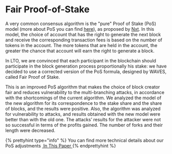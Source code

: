 # **Fair Proof-of-Stake**
A very common consensus algorithm is the "pure" Proof of Stake (PoS) model (more about PoS you can find [here](/lto_environment/lto_protocol/leased_proof_of_stake_lpos_\(lpos\).md)), as proposed by [Nxt](https://nxtwiki.org/wiki/Whitepaper:Nxt). In this model, the choice of account that has the right to generate the next block and receive the corresponding transaction fees is based on the number of tokens in the account. The more tokens that are held in the account, the greater the chance that account will earn the right to generate a block. 

In LTO, we are convinced that each participant in the blockchain should participate in the block generation process proportionally his stake: we have decided to use a corrected version of the PoS formula, designed by WAVES, called Fair Proof of Stake.

This is an improved PoS algorithm that makes the choice of block creator fair and reduces vulnerability to the multi-branching attacks, in accordance with the shortcomings of the current algorithm. We analyzed the model of the new algorithm for its correspondence to the stake share and the share of blocks, and the results were positive. Also, the algorithm was analyzed for vulnerability to attacks, and results obtained with the new model were better than with the old one. The attacks’ results for the attacker were not so successful in terms of the profits gained. The number of forks and their length were decreased.

{% prettyhint type="info" %} You can find more technical details about our PoS adjustments <a href="https://forum.wavesplatform.com/uploads/default/original/2X/7/7397a4cb5fa77d659a7b7ecc9188dd0a4fe0decc.pdf"> &nbsp;In This Paper </a> {% endprettyhint %}
